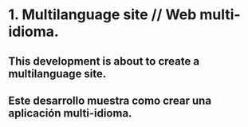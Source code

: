 # 1. Multilanguage site // Web multi-idioma.

## This development is about to create a multilanguage site.

## Este desarrollo muestra como crear una aplicación multi-idioma.
